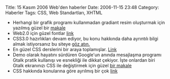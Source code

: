 Title: 15 Kasım 2006 Web&#039;den haberler
Date: 2006-11-15 23:48
Category: Haberler
Tags: CSS, Web Standartları, XHTML

-   Herhangi bir grafik programı kullanmadan gradiant resim oluşturmak
    için yazılmış güzel bir [makale][]
-   Web2.0 için güzel fontlar [link][]
-   CSS3.0 hazırlıkları devam ediyor, bu konu hakkında daha ayrıntılı
    bilgi almak istiyorsanız bu siteye [göz atın.][]  
-   En güzel CSS derslerini bir araya toplamışlar. [Link][]
-   Demo olarak hayatını sürdüren Google'un anında mesajlaşma programı
    Gtalk pratik kullanışı ve esnekliği ile dikkat çekiyor. İşte
    onlardan biri Gtalk ekranınızı CSS ile değiştirmek için güzel [bir
    makale][]
-   CSS hakkında konularına göre ayrılmış bir çok [link][1]

</p>

  [makale]: http://alistapart.com/articles/supereasyblendys
  [link]: http://www.modernlifeisrubbish.co.uk/article/great-fonts-for-web-2.0
  [göz atın.]: http://www.css3.info/
  [Link]: http://www.cameronolthuis.com/2006/04/top-10-css-tutorials/
  [bir makale]: http://muffinresearch.co.uk/archives/2006/04/17/create-your-own-google-talk-theme-using-css/
  [1]: http://veerle.duoh.com/index.php/blog/links/
